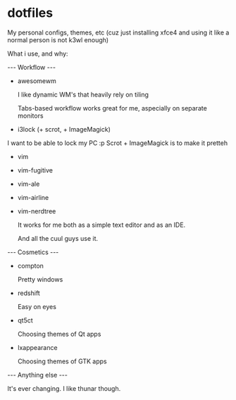 # dotfiles
My personal configs, themes, etc (cuz just installing xfce4 and using it like a normal person is not k3wl enough)

What i use, and why:

--- Workflow ---

* awesomewm

    I like dynamic WM's that heavily rely on tiling

    Tabs-based workflow works great for me, aspecially on separate monitors

* i3lock (+ scrot, + ImageMagick)

I want to be able to lock my PC :p
    Scrot + ImageMagick is to make it pretteh

* vim
* vim-fugitive
* vim-ale
* vim-airline
* vim-nerdtree

    It works for me both as a simple text editor and as an IDE.

    And all the cuul guys use it.

--- Cosmetics ---

* compton

    Pretty windows

* redshift

    Easy on eyes

* qt5ct

    Choosing themes of Qt apps

* lxappearance

    Choosing themes of GTK apps

--- Anything else ---

It's ever changing. I like thunar though.
